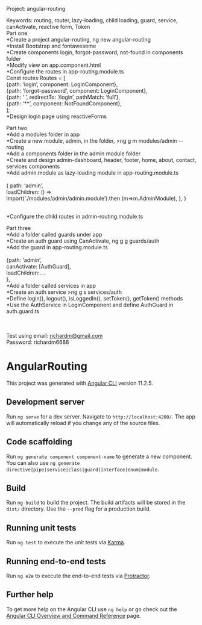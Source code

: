 Project: angular-routing

Keywords: routing, router, lazy-loading, child loading, guard, service, canActivate, reactive form, Token<br>
Part one<br>
*Create a project angular-routing, ng new angular-routing<br>
*Install Bootstrap and fontawesome<br>
*Create components login, forgot-password, not-found in components folder<br>
*Modify view on app.component.html<br>
*Configure the routes in app-routing.module.ts
<br>Const routes:Routes = [ 
<br>{path: ‘login’, component: LoginComponent},
<br>{path: ‘forgot-password’, component: LoginComponent},
<br>{path: ‘ ’, redirectTo: ‘/login’, pathMatch: ‘full’},
<br>{path: ‘**’, component: NotFoundComponent},
<br>];
<br>*Design login page using reactiveForms<br>

Part two<br>
*Add a modules folder in app<br>
*Create a new module, admin, in the folder, >ng g m modules/admin --routing<br>
*Add a components folder in the admin module folder<br>
*Create and design admin-dashboard, header, footer, home, about, contact, services components<br>
*Add admin.module as lazy-loading module in app-routing.module.ts<br>
<br>{ path: ‘admin’,
<br>loadChildren: () =>
<br>Import(‘./modules/admin/admin.module’).then (m=>m.AdminModule), }, }

<br>*Configure the child routes in admin-routing.module.ts<br>

Part three<br>
*Add a folder called guards under app<br>
*Create an auth guard using CanActivate, ng g g guards/auth<br>
*Add the guard in app-routing.module.ts<br>
<br>{path: ‘admin’,
<br>canActivate: [AuthGuard],
<br>loadChildren:….
<br>}, <br>
*Add a folder called services in app<br>
*Create an auth service >ng g s services/auth<br>
*Define login(), logout(), isLoggedIn(), setToken(), getToken() methods<br>
*Use the AuthService in LoginComponent and define AuthGuard in auth.guard.ts<br><br>

<br>Test using email: richardm@gmail.com
<br>Password: richardm6688

# AngularRouting

This project was generated with [Angular CLI](https://github.com/angular/angular-cli) version 11.2.5.

## Development server

Run `ng serve` for a dev server. Navigate to `http://localhost:4200/`. The app will automatically reload if you change any of the source files.

## Code scaffolding

Run `ng generate component component-name` to generate a new component. You can also use `ng generate directive|pipe|service|class|guard|interface|enum|module`.

## Build

Run `ng build` to build the project. The build artifacts will be stored in the `dist/` directory. Use the `--prod` flag for a production build.

## Running unit tests

Run `ng test` to execute the unit tests via [Karma](https://karma-runner.github.io).

## Running end-to-end tests

Run `ng e2e` to execute the end-to-end tests via [Protractor](http://www.protractortest.org/).

## Further help

To get more help on the Angular CLI use `ng help` or go check out the [Angular CLI Overview and Command Reference](https://angular.io/cli) page.
